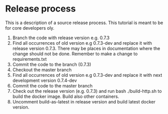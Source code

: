 # Release process

This is a description of a source release process. This tutorial is meant to be for core developers oly.

1. Branch the code with release version e.g. 0.7.3
2. Find all occurrences of old version e.g 0.7.3-dev and replace it with release version 0.7.3. There may be places in
   documentation where the change should not be done. Remember to make a change to requirements.txt
3. Commit the code to the branch (0.7.3)
4. Checkout the master branch
5. Find all occurrences of old version e.g 0.7.3-dev and replace it with next development version 0.7.4-dev
6. Commit the code to the master branch
7. Check out the release version (e.g. 0.7.3) and run bash ./build-http.sh to build the docker image. Build also other
   containers.
8. Uncomment build-as-latest in release version and build latest docker version.

